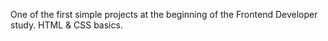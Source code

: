 One of the first simple projects at the beginning of the Frontend Developer study. HTML & CSS basics.
